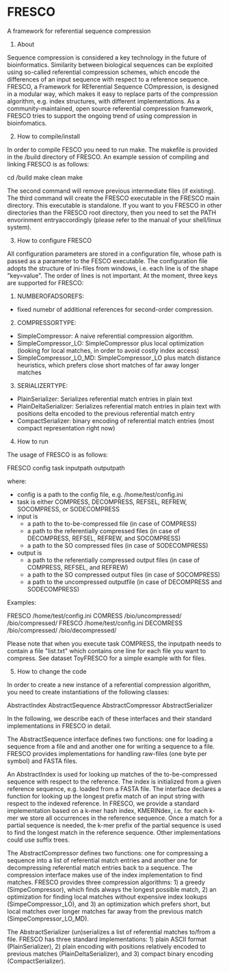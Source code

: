 FRESCO
======

A framework for referential sequence compression


1) About

Sequence compression is considered a key technology in the future of bioinformatics. Similarity between biological sequences can be exploited using so-called referential compression schemes, which encode the differences of an input sequence with respect to a reference sequence.
FRESCO, a Framework for REferential Sequence COmpression, is designed in a modular
way, which makes it easy to replace parts of the compression algorithm, e.g. index structures, with different implementations. As a community-maintained, open source referential compression framework, FRESCO tries to support the ongoing trend of using compression in bioinfomatics.

2) How to compile/install

In order to compile FESCO you need to run make. The makefile is provided in the /build directory of FRESCO. An example session of compiling and linking FRESCO is as follows:

cd /build
make clean
make

The second command will remove previous intermediate files (if existing). The third command will create the FRESCO executable in the FRESCO main directory. This executable is standalone. If you want to you FRESCO in other directories than the FRESCO root directory, then you need to set the PATH envorinment entryaccordingly (please refer to the manual of your shell/linux system).

3) How to configure FRESCO

All configuration parameters are stored in a configuration file, whose path is passed as a parameter to the FESCO executable. The configuration file adopts the structure of ini-files from windows, i.e. each line is of the shape "key=value". The order of lines is not important.
At the moment, three keys are supported for FRESCO:

1) NUMBEROFADSOREFS: 
- fixed numebr of additional references for second-order compression.

2) COMPRESSORTYPE:  
- SimpleCompressor: A naive referential compression algorithm.
- SimpleCompressor_LO: SimpleCompressor plus local optimization (looking for local matches, in order to avoid costly index access)
- SimpleCompressor_LO_MD: SimpleCompressor_LO plus match distance heuristics, which prefers close short matches of far away longer matches

3) SERIALIZERTYPE:
- PlainSerializer: Serializes referential match entries in plain text
- PlainDeltaSerializer: Serializes referential match entries in plain text with positions delta encoded to the previous referential match entry
- CompactSerializer: binary encoding of referential match entries (most compact representation right now) 


4) How to run

The usage of FRESCO is as follows:


FRESCO config task inputpath outputpath

where:
- config is a path to the config file, e.g. /home/test/config.ini
- task is either COMPRESS, DECOMPRESS, REFSEL, REFREW, SOCOMPRESS, or SODECOMPRESS
- input is 
  - a path to the to-be-compressed file (in case of COMPRESS)
  - a path to the referentially compressed files (in case of DECOMPRESS, REFSEL, REFREW, and SOCOMPRESS)
  - a path to the SO compressed files (in case of SODECOMPRESS)
- output is
  - a path to the referentially compressed output files (in case of COMPRESS, REFSEL, and REFREW)
  - a path to the SO compressed output files (in case of SOCOMPRESS)
  - a path to the uncompressed outputfile (in case of DECOMPRESS and SODECOMPRESS)
  
Examples:

FRESCO /home/test/config.ini COMRESS /bio/uncompressed/ /bio/compressed/ 
FRESCO /home/test/config.ini DECOMRESS /bio/compressed/ /bio/decompressed/ 

Please note that when you execute task COMPRESS, the inputpath needs to contain a file "list.txt" which contains one line for each file you want to compress. See dataset ToyFRESCO for a simple example with for files.

5) How to change the code

In order to create a new instance of a referential compression algorithm, you need to create instantiations of the following classes:

AbstractIndex
AbstractSequence
AbstractCompressor
AbstractSerializer

In the following, we describe each of these interfaces and their standard implementations in FRESCO in detail.

The AbstractSequence interface defines two functions: one for loading a sequence from a file and and another one for writing a sequence to a file. FRESCO provides implementations for handling raw-files (one byte per symbol) and FASTA files.

An AbstractIndex is used for looking up matches of the to-be-compressed sequence with respect to the reference. The index is initialized from a given reference sequence, e.g. loaded from a FASTA file. The interface declares a function for looking up the longest prefix match of an input string with respect to the indexed reference. In FRESCO, we provide a standard implementation based on a k-mer hash index, KMERINdex, i.e. for each k-mer we store all occurrences in the reference sequence. Once a match for a partial sequence is needed, the k-mer prefix of the partial sequence is used to find the longest match in the reference sequence. Other implementations could use suffix trees.

The AbstractCompressor defines two functions: one for compressing a sequence into a list of referential match entries and another one for decompressing referential match entries back to a sequence. The compression interface makes use of the index implementation to find matches. FRESCO provides three compression algorithms: 1) a greedy (SimpeCompressor), which finds always the longest possible match, 2) an optimization for finding local matches without expensive index lookups (SimpeCompressor_LO), and 3) an optimization which prefers short, but local matches over longer matches far away from the previous match (SimpeCompressor_LO_MD).

The AbstractSerializer (un)serializes a list of referential matches to/from a file. FRESCO has three standard implementations: 1) plain ASCII format (PlainSerializer), 2) plain encoding with positions relatively encoded to previous matches (PlainDeltaSerializer), and 3) compact binary encoding (CompactSerializer).


